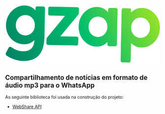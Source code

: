 ![alt text](https://github.com/juliachagas26/gzap/blob/main/assets/gzap.png?raw=true)

## Compartilhamento de notícias em formato de áudio mp3 para o WhatsApp


As seguinte biblioteca foi usada na construção do projeto:

- [WebShare API](https://web.dev/i18n/pt/web-share/)
